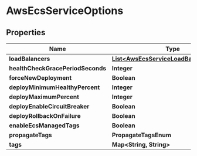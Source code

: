 

# AwsEcsServiceOptions


## Properties

Name | Type | Description | Notes
------------ | ------------- | ------------- | -------------
**loadBalancers** | [**List&lt;AwsEcsServiceLoadBalancerDetails&gt;**](AwsEcsServiceLoadBalancerDetails.md) |  |  [readonly]
**healthCheckGracePeriodSeconds** | **Integer** |  |  [optional]
**forceNewDeployment** | **Boolean** |  |  [optional]
**deployMinimumHealthyPercent** | **Integer** |  |  [optional]
**deployMaximumPercent** | **Integer** |  |  [optional]
**deployEnableCircuitBreaker** | **Boolean** |  |  [optional]
**deployRollbackOnFailure** | **Boolean** |  |  [optional]
**enableEcsManagedTags** | **Boolean** |  |  [optional]
**propagateTags** | **PropagateTagsEnum** |  |  [optional]
**tags** | **Map&lt;String, String&gt;** |  |  [optional]



